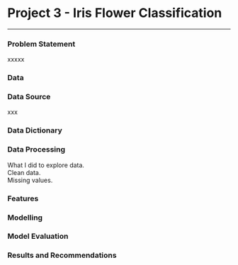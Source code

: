 # Project 3 - Iris Flower Classification

---

### Problem Statement

xxxxx

### Data

### Data Source
xxx

### Data Dictionary


### Data Processing

What I did to explore data.   
Clean data. <br>
Missing values.

### Features

### Modelling

### Model Evaluation

### Results and Recommendations

